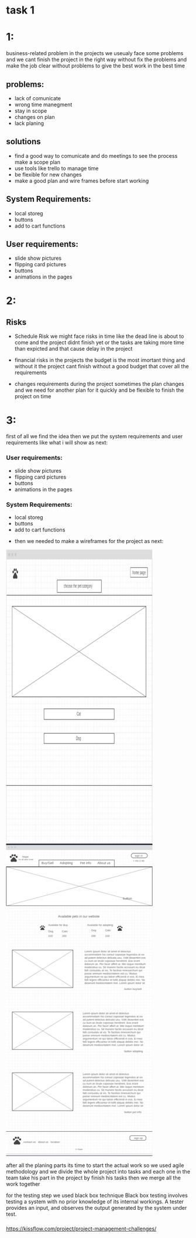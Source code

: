 # task 1

# 1:
 business-related problem 
in the projects we useualy face some problems and we cant finish the project in the right way without fix the problems and make the job clear without problems to give the best work in the best time

## problems:

+ lack of comunicate
+ wrong time manegment 
+ stay in scope 
+ changes on plan
+ lack planing


## solutions

+ find a good way to comunicate and do meetings to see the process
make a scope plan
+ use tools like trello to manage time
+ be flexible for new changes
+ make a good plan and wire frames before start working

## System Requirements:

+ local storeg
+ buttons
+ add to cart functions

## User requirements:

+ slide show pictures 
+ flipping card pictures
+ buttons
+ animations in the pages

# 2:
## Risks

+ Schedule Risk
we might face risks in time like the dead line is about to come and the project didnt finish yet or the tasks are taking more time than expicted and that cause delay in the project

+ financial risks 
in the projects the budget is the most imortant thing and without it the project cant finish without a good budget that cover all the requirements 

+ changes requirements
during the project sometimes the plan changes and we need for another plan for it quickly and be flexible to finish the project on time


# 3:

first of all we find the idea then we put the system requirements and user requirements like what i will show as next:

### User requirements:

+ slide show pictures 
+ flipping card pictures
+ buttons
+ animations in the pages

### System Requirements:

+ local storeg
+ buttons
+ add to cart functions

- then we needed to make a wireframes for the project as next:


<img src="Category1.PNG" alt="Category1" width="400" height="800">
<img src="home.PNG" alt="home" width="400>

- and the data base was simple it was a local storage that store the image and the name of the chosen pet after click on the button.

---

- we create an activity diagram for the user as next 

<img src="diagram.jpg" alt="diagram" width="600">


after all the planing parts its time to start the actual work so we used agile methodology and we divide the whole project into tasks and each one in the team take his part in the project by finish his tasks then we merge all the work together

for the testing step we used black box technique 
Black box testing involves testing a system with no prior knowledge of its internal workings. A tester provides an input, and observes the output generated by the system under test.



### 

https://kissflow.com/project/project-management-challenges/
